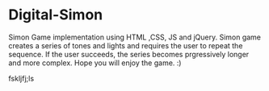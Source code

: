 # Digital-Simon
Simon Game implementation using HTML ,CSS, JS and jQuery.
Simon game creates a series of tones and lights and requires the user to repeat the sequence. If the user succeeds, the series becomes prgressively longer and more complex.
Hope you will enjoy the game. :)
<br>


fskljfj;ls